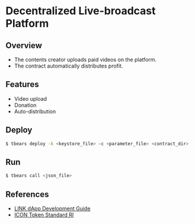 # Decentralized Live-broadcast Platform

## Overview

* The contents creator uploads paid videos on the platform.   
* The contract automatically distributes profit.   

## Features

* Video upload
* Donation
* Auto-distribution

## Deploy

```bash
$ tbears deploy -k <keystore_file> -c <parameter_file> <contract_dir>
```

## Run
```bash
$ tbears call <json_file>
```

## References
* [LINK dApp Development Guide](https://github.com/twodude/link-dapp-dev)   
* [ICON Token Standard RI](https://github.com/icon-project/samples/tree/master/irc2_token)   
